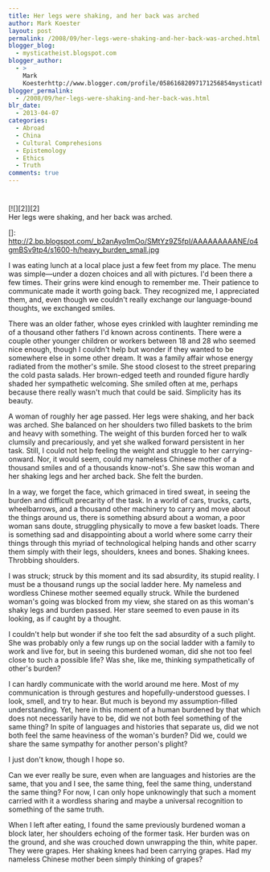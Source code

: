 ```yaml
---
title: Her legs were shaking, and her back was arched
author: Mark Koester
layout: post
permalink: /2008/09/her-legs-were-shaking-and-her-back-was-arched.html
blogger_blog:
  - mysticatheist.blogspot.com
blogger_author:
  - >
    Mark
    Koesterhttp://www.blogger.com/profile/05861682097171256854mysticatheist@gmail.com
blogger_permalink:
  - /2008/09/her-legs-were-shaking-and-her-back-was.html
blr_date:
  - 2013-04-07
categories:
  - Abroad
  - China
  - Cultural Comprehesions
  - Epistemology
  - Ethics
  - Truth
comments: true
---
```

# 

[![][2]][2]  
Her legs were shaking, and her back was arched.

 []: http://2.bp.blogspot.com/_b2anAyo1mOo/SMtYz9Z5fpI/AAAAAAAAANE/o4gmBSv9tp4/s1600-h/heavy_burden_small.jpg

I was eating lunch at a local place just a few feet from my place. The menu was simple—under a dozen choices and all with pictures. I'd been there a few times. Their grins were kind enough to remember me. Their patience to communicate made it worth going back. They recognized me, I appreciated them, and, even though we couldn't really exchange our language-bound thoughts, we exchanged smiles.

There was an older father, whose eyes crinkled with laughter reminding me of a thousand other fathers I'd known across continents. There were a couple other younger children or workers between 18 and 28 who seemed nice enough, though I couldn't help but wonder if they wanted to be somewhere else in some other dream. It was a family affair whose energy radiated from the mother's smile. She stood closest to the street preparing the cold pasta salads. Her brown-edged teeth and rounded figure hardly shaded her sympathetic welcoming. She smiled often at me, perhaps because there really wasn't much that could be said. Simplicity has its beauty.

A woman of roughly her age passed. Her legs were shaking, and her back was arched. She balanced on her shoulders two filled baskets to the brim and heavy with something. The weight of this burden forced her to walk clumsily and precariously, and yet she walked forward persistent in her task. Still, I could not help feeling the weight and struggle to her carrying-onward. Nor, it would seem, could my nameless Chinese mother of a thousand smiles and of a thousands know-not's. She saw this woman and her shaking legs and her arched back. She felt the burden.

In a way, we forget the face, which grimaced in tired sweat, in seeing the burden and difficult precarity of the task. In a world of cars, trucks, carts, wheelbarrows, and a thousand other machinery to carry and move about the things around us, there is something absurd about a woman, a poor woman sans doute, struggling physically to move a few basket loads. There is something sad and disappointing about a world where some carry their things through this myriad of technological helping hands and other scarry them simply with their legs, shoulders, knees and bones. Shaking knees. Throbbing shoulders.

I was struck; struck by this moment and its sad absurdity, its stupid reality. I must be a thousand rungs up the social ladder here. My nameless and wordless Chinese mother seemed equally struck. While the burdened woman's going was blocked from my view, she stared on as this woman's shaky legs and burden passed. Her stare seemed to even pause in its looking, as if caught by a thought.

I couldn't help but wonder if she too felt the sad absurdity of a such plight. She was probably only a few rungs up on the social ladder with a family to work and live for, but in seeing this burdened woman, did she not too feel close to such a possible life? Was she, like me, thinking sympathetically of other's burden?

I can hardly communicate with the world around me here. Most of my communication is through gestures and hopefully-understood guesses. I look, smell, and try to hear. But much is beyond my assumption-filled understanding. Yet, here in this moment of a human burdened by that which does not necessarily have to be, did we not both feel something of the same thing? In spite of languages and histories that separate us, did we not both feel the same heaviness of the woman's burden? Did we, could we share the same sympathy for another person's plight?

I just don't know, though I hope so.

Can we ever really be sure, even when are languages and histories are the same, that you and I see, the same thing, feel the same thing, understand the same thing? For now, I can only hope unknowingly that such a moment carried with it a wordless sharing and maybe a universal recognition to something of the same truth.

When I left after eating, I found the same previously burdened woman a block later, her shoulders echoing of the former task. Her burden was on the ground, and she was crouched down unwrapping the thin, white paper. They were grapes. Her shaking knees had been carrying grapes. Had my nameless Chinese mother been simply thinking of grapes?